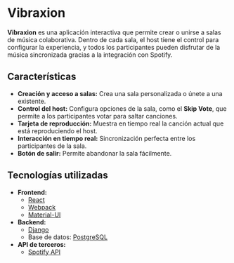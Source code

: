 # Vibraxion

**Vibraxion** es una aplicación interactiva que permite crear o unirse a salas de música colaborativa. Dentro de cada sala, el host tiene el control para configurar la experiencia, y todos los participantes pueden disfrutar de la música sincronizada gracias a la integración con Spotify.

## Características

- **Creación y acceso a salas:** Crea una sala personalizada o únete a una existente.
- **Control del host:** Configura opciones de la sala, como el **Skip Vote**, que permite a los participantes votar para saltar canciones.
- **Tarjeta de reproducción:** Muestra en tiempo real la canción actual que está reproduciendo el host.
- **Interacción en tiempo real:** Sincronización perfecta entre los participantes de la sala.
- **Botón de salir:** Permite abandonar la sala fácilmente.

## Tecnologías utilizadas

- **Frontend:**
  - [React](https://reactjs.org/)
  - [Webpack](https://webpack.js.org/)
  - [Material-UI](https://mui.com/)
- **Backend:**
  - [Django](https://www.djangoproject.com/)
  - Base de datos: [PostgreSQL](https://www.postgresql.org/)
- **API de terceros:**
  - [Spotify API](https://developer.spotify.com/)
